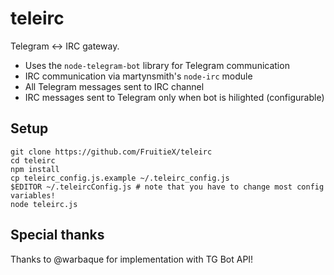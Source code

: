 teleirc
=======

Telegram <-> IRC gateway.

* Uses the `node-telegram-bot` library for Telegram communication
* IRC communication via martynsmith's `node-irc` module
* All Telegram messages sent to IRC channel
* IRC messages sent to Telegram only when bot is hilighted (configurable)

Setup
-----

    git clone https://github.com/FruitieX/teleirc
    cd teleirc
    npm install
    cp teleirc_config.js.example ~/.teleirc_config.js
    $EDITOR ~/.teleircConfig.js # note that you have to change most config variables!
    node teleirc.js

Special thanks
--------------

Thanks to @warbaque for implementation with TG Bot API!
